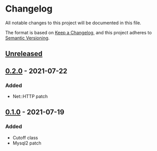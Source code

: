 # Changelog

All notable changes to this project will be documented in this file.

The format is based on [Keep a Changelog](https://keepachangelog.com/en/1.0.0/),
and this project adheres to [Semantic Versioning](https://semver.org/spec/v2.0.0.html).

## [Unreleased]

## [0.2.0] - 2021-07-22

### Added

- Net::HTTP patch

## [0.1.0] - 2021-07-19

### Added

- Cutoff class
- Mysql2 patch

[Unreleased]: https://github.com/justinhoward/cutoff/compare/v0.2.0...HEAD
[0.2.0]: https://github.com/justinhoward/cutoff/compare/v0.1.0...v0.2.0
[0.1.0]: https://github.com/justinhoward/cutoff/releases/tag/v0.1.0
